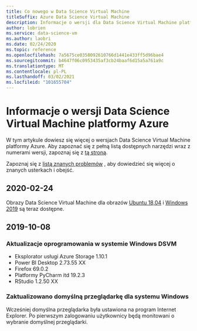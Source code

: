 ```yaml
---
title: Co nowego w Data Science Virtual Machine
titleSuffix: Azure Data Science Virtual Machine
description: Informacje o wersji dla Data Science Virtual Machine platformy Azure
author: lobrien
ms.service: data-science-vm
ms.author: laobri
ms.date: 02/24/2020
ms.topic: reference
ms.openlocfilehash: 7a5675ce0358092610766d1441e433ff5d96bae4
ms.sourcegitcommit: b4647f06c0953435af3cb24baaf6d15a5a761a9c
ms.translationtype: MT
ms.contentlocale: pl-PL
ms.lasthandoff: 03/02/2021
ms.locfileid: "101655704"
---
```

# <a name="azure-data-science-virtual-machine-release-notes"></a>Informacje o wersji Data Science Virtual Machine platformy Azure

W tym artykule dowiesz się więcej o wersjach Data Science Virtual Machine platformy Azure. Aby zapoznać się z pełną listą dostępnych narzędzi wraz z numerami wersji, zapoznaj się z [tą stroną](./tools-included.md).

Zapoznaj się z [listą znanych problemów](reference-known-issues.md) , aby dowiedzieć się więcej o znanych usterkach i obejść.

## <a name="2020-02-24"></a>2020-02-24

Obrazy Data Science Virtual Machine dla obrazów [Ubuntu 18,04](https://azuremarketplace.microsoft.com/marketplace/apps/microsoft-dsvm.ubuntu-1804?tab=Overview) i [Windows 2019](https://azuremarketplace.microsoft.com/marketplace/apps/microsoft-dsvm.dsvm-win-2019?tab=Overview) są teraz dostępne.

## <a name="2019-10-08"></a>2019-10-08

### <a name="updates-to-software-on-the-windows-dsvm"></a>Aktualizacje oprogramowania w systemie Windows DSVM

- Eksplorator usługi Azure Storage 1.10.1
- Power BI Desktop 2.73.55 XX
- Firefox 69.0.2
- Platformy PyCharm itd 19.2.3
- RStudio 1.2.50 XX

### <a name="default-browser-for-windows-updated"></a>Zaktualizowano domyślną przeglądarkę dla systemu Windows

Wcześniej domyślna przeglądarka była ustawiona na program Internet Explorer. Po pierwszym zalogowaniu użytkownicy będą monitowani o wybranie domyślnej przeglądarki.
